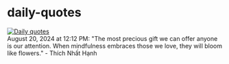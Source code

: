 # daily-quotes
[![Daily quotes](https://github.com/ceepu8/daily-quotes/actions/workflows/daily-quote.yml/badge.svg)](https://github.com/ceepu8/daily-quotes/actions/workflows/daily-quote.yml)<br/>
August 20, 2024 at 12:12 PM: "The most precious gift we can offer anyone is our attention. When mindfulness embraces those we love, they will bloom like flowers." - Thích Nhất Hạnh
